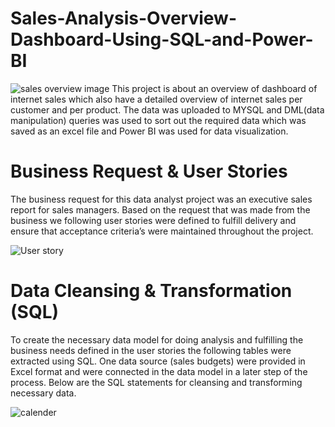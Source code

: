 # Sales-Analysis-Overview-Dashboard-Using-SQL-and-Power-BI
![sales overview image](https://user-images.githubusercontent.com/91481737/218204803-85ed1586-2c06-4fb8-892b-037945ecd99c.PNG)
This project is about an overview of dashboard of internet sales which also have a detailed overview of internet sales per customer and per product.
The data was uploaded to MYSQL and DML(data manipulation) queries was used to sort out the required data which was saved as an excel file and Power BI was used for data visualization.  

# Business Request & User Stories
The business request for this data analyst project was an executive sales report for sales managers. Based on the request that was made from the business we following user stories were defined to fulfill delivery and ensure that acceptance criteria’s were maintained throughout the project.

![User story](https://user-images.githubusercontent.com/91481737/219897655-d271c582-7252-42ab-87c0-904cfe707c2c.PNG)

# Data Cleansing & Transformation (SQL)
To create the necessary data model for doing analysis and fulfilling the business needs defined in the user stories the following tables were extracted using SQL.
One data source (sales budgets) were provided in Excel format and were connected in the data model in a later step of the process.
Below are the SQL statements for cleansing and transforming necessary data.

![calender](https://user-images.githubusercontent.com/91481737/219898872-bd145a4b-7b11-4366-9fa1-933a8b5e8903.PNG)
